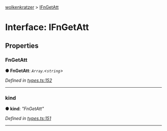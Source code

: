 [wolkenkratzer](../README.md) > [IFnGetAtt](../interfaces/ifngetatt.md)



# Interface: IFnGetAtt


## Properties
<a id="fngetatt"></a>

###  FnGetAtt

**●  FnGetAtt**:  *`Array`.<`string`>* 

*Defined in [types.ts:152](https://github.com/arminhammer/wolkenkratzer/blob/aef6abd/src/types.ts#L152)*





___

<a id="kind"></a>

###  kind

**●  kind**:  *"FnGetAtt"* 

*Defined in [types.ts:151](https://github.com/arminhammer/wolkenkratzer/blob/aef6abd/src/types.ts#L151)*





___


